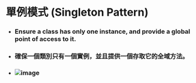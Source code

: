 單例模式 (Singleton Pattern)
=====
* ### Ensure a class has only one instance, and provide a global point of access to it.
* ### 確保一個類別只有一個實例，並且提供一個存取它的全域方法。
* ### ![image]()
